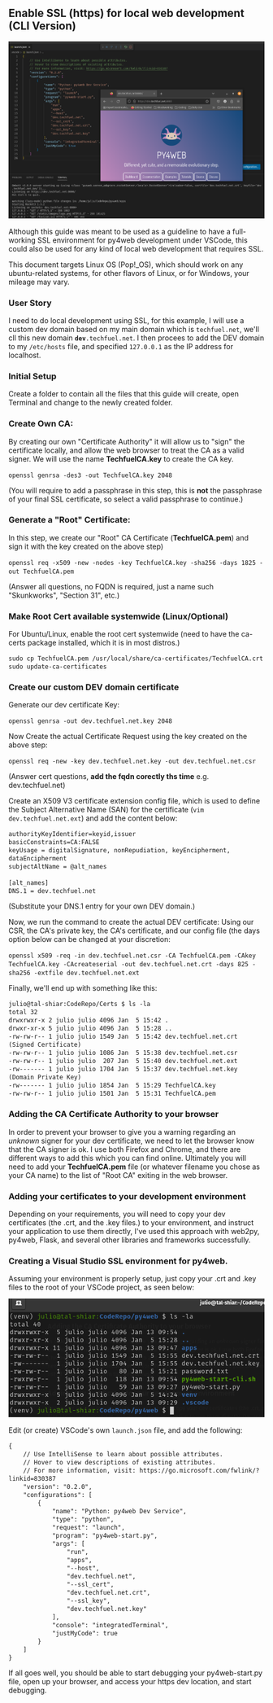 ## Enable SSL (https) for local web development (CLI Version)

![Using Local SSL Certs during Development](py4web-ssl.png)

Although this guide was meant to be used as a guideline to have a full-working SSL environment for py4web development under VSCode, this could also be used for any kind of local web development that requires SSL.

This document targets Linux OS (Pop!_OS), which should work on any ubuntu-related systems, for other flavors of Linux, or for Windows, your mileage may vary.

### User Story
I need to do local development using SSL, for this example, I will use a custom dev domain based on my main domain which is `techfuel.net`, we'll cll this new domain <code><b>dev</b>.techfuel.net</code>. I then procees to add the DEV domain to my `/etc/hosts` file, and specified `127.0.0.1` as the IP address for localhost.

### Initial Setup
Create a folder to contain all the files that this guide will create, open Terminal and change to the newly created folder.

### Create Own CA:
By creating our own "Certificate Authority" it will allow us to "sign" the certificate locally, and allow the web browser to treat the CA as a valid signer. We will use the name **TechfuelCA.key** to create the CA key.

`openssl genrsa -des3 -out TechfuelCA.key 2048`

(You will require to add a passphrase in this step, this is **not** the passphrase of your final SSL certificate, so select a valid passphrase to continue.)

### Generate a "Root" Certificate:
In this step, we create our "Root" CA Certificate (**TechfuelCA.pem**) and sign it with the key created on the above step)

`openssl req -x509 -new -nodes -key TechfuelCA.key -sha256 -days 1825 -out TechfuelCA.pem`

(Answer all questions, no FQDN is required, just a name such "Skunkworks", "Section 31", etc.)

### Make Root Cert available systemwide (Linux/Optional)
For Ubuntu/Linux, enable the root cert systemwide (need to have the ca-certs package installed, which it is in most distros.)

```
sudo cp TechfuelCA.pem /usr/local/share/ca-certificates/TechfuelCA.crt
sudo update-ca-certificates
```

### Create our custom DEV domain certificate
Generate our dev certificate Key:

`openssl genrsa -out dev.techfuel.net.key 2048`

Now Create the actual Certificate Request using the key created on the above step:

`openssl req -new -key dev.techfuel.net.key -out dev.techfuel.net.csr`

(Answer cert questions, **add the fqdn corectly ths time** e.g. dev.techfuel.net)

Create an X509 V3 certificate extension config file, which is used to define the Subject Alternative Name (SAN) for the certificate
(`vim dev.techfuel.net.ext`) and add the content below:
```
authorityKeyIdentifier=keyid,issuer
basicConstraints=CA:FALSE
keyUsage = digitalSignature, nonRepudiation, keyEncipherment, dataEncipherment
subjectAltName = @alt_names

[alt_names]
DNS.1 = dev.techfuel.net
```

(Substitute your DNS.1 entry for your own DEV domain.)

Now, we run the command to create the actual DEV certificate: Using our CSR, the CA's private key, the CA's certificate, and our config file (the days option below can be changed at your discretion:

`openssl x509 -req -in dev.techfuel.net.csr -CA TechfuelCA.pem -CAkey TechfuelCA.key -CAcreateserial -out dev.techfuel.net.crt -days 825 -sha256 -extfile dev.techfuel.net.ext`

Finally, we'll end up with something like this:
```
julio@tal-shiar:CodeRepo/Certs $ ls -la
total 32
drwxrwxr-x 2 julio julio 4096 Jan  5 15:42 .
drwxr-xr-x 5 julio julio 4096 Jan  5 15:28 ..
-rw-rw-r-- 1 julio julio 1549 Jan  5 15:42 dev.techfuel.net.crt (Signed Certificate)
-rw-rw-r-- 1 julio julio 1086 Jan  5 15:38 dev.techfuel.net.csr
-rw-rw-r-- 1 julio julio  207 Jan  5 15:40 dev.techfuel.net.ext
-rw------- 1 julio julio 1704 Jan  5 15:37 dev.techfuel.net.key (Domain Private Key)
-rw------- 1 julio julio 1854 Jan  5 15:29 TechfuelCA.key
-rw-rw-r-- 1 julio julio 1501 Jan  5 15:31 TechfuelCA.pem
```
### Adding the CA Certificate Authority to your browser
In order to prevent your browser to give you a warning regarding an *unknown* signer for your dev certificate, we need to let the browser know that the CA signer is ok. I use both Firefox and Chrome, and there are different ways to add this which you can find online. Ultimately you will need to add your **TechfuelCA.pem** file (or whatever filename you chose as your CA name) to the list of "Root CA" exiting in the web browser.

### Adding your certificates to your development environment
Depending on your requirements, you will need to copy your dev certificates (the .crt, and the .key files.) to your environment, and instruct your application to use them directly, I've used this approach with web2py, py4web, Flask, and several other libraries and frameworks successfully.

### Creating a Visual Studio SSL environment for py4web.
Assuming your environment is properly setup, just copy your .crt and .key files to the root of your VSCode project, as seen below:

![VSCode root foder for py4web](vscode-root.png)

Edit (or create) VSCode's own `launch.json` file, and add the following:

```
{
    // Use IntelliSense to learn about possible attributes.
    // Hover to view descriptions of existing attributes.
    // For more information, visit: https://go.microsoft.com/fwlink/?linkid=830387
    "version": "0.2.0",
    "configurations": [
        {
            "name": "Python: py4web Dev Service",
            "type": "python",
            "request": "launch",
            "program": "py4web-start.py",
            "args": [
                "run",
                "apps",
                "--host",
                "dev.techfuel.net",
                "--ssl_cert",
                "dev.techfuel.net.crt",
                "--ssl_key",
                "dev.techfuel.net.key"
            ],
            "console": "integratedTerminal",
            "justMyCode": true
        }
    ]
}
```

If all goes well, you should be able to start debugging your py4web-start.py file, open up your browser, and access your https dev location, and start debugging.


